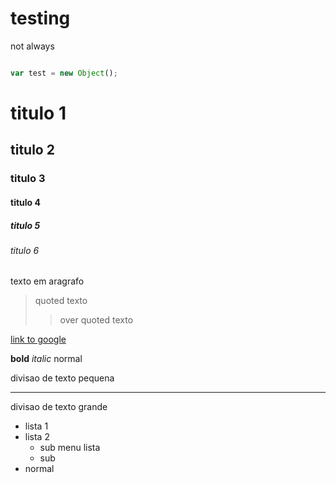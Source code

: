 

# testing

not always


```js

var test = new Object();

```

# titulo 1
## titulo 2
### titulo 3
#### titulo 4
##### titulo 5
###### titulo 6

texto em aragrafo

> quoted texto
>> over quoted texto

[link to google](http://google.com)

**bold** *italic* normal

divisao de texto pequena

---

divisao de texto grande

* lista 1
* lista 2
  * sub menu lista
  * sub
* normal
